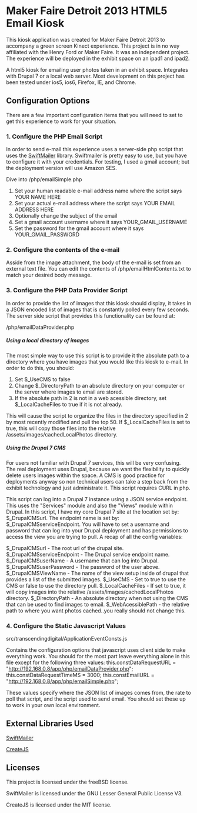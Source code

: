 Maker Faire Detroit 2013 HTML5 Email Kiosk
==============================

This kiosk application was created for Maker Faire Detroit 2013 to accompany a green screen Kinect experience. This project is in no way affiliated with the
Henry Ford or Maker Faire.  It was an independent project. The experience will be deployed in the exhibit space on an ipad1 and ipad2.

A html5 kiosk for emailing user photos taken in an exhibit space. Integrates with Drupal 7 or a local web server. Most development on this project
has been tested under ios5, ios6, Firefox, IE, and Chrome.

Configuration Options
--------------------------------------------------
There are a few important configuration items that you will need to set to get this experience to work for your situation.

### 1. Configure the PHP Email Script
In order to send e-mail this experience uses a server-side php script that uses the [SwiftMailer](http://swiftmailer.org/) library.  Swiftmailer is pretty easy
to use, but you have to configure it with your credentials. For testing, I used a gmail account; but the deployment version will use Amazon SES.

Dive into /php/emailSimple.php
1. Set your human readable e-mail address name where the script says YOUR NAME HERE
2. Set your actual e-mail address where the script says YOUR EMAIL ADDRESS HERE
3. Optionally change the subject of the email
4. Set a gmail account username where it says YOUR_GMAIL_USERNAME
5. Set the password for the gmail account where it says YOUR_GMAIL_PASSWORD

### 2. Configure the contents of the e-mail
Asside from the image attachment, the body of the e-mail is set from an external text file.  You can edit the
contents of /php/emailHtmlContents.txt to match your desired body message.

### 3. Configure the PHP Data Provider Script
In order to provide the list of images that this kiosk should display, it takes in a JSON encoded list of images that
is constantly polled every few seconds.  The server side script that provides this functionality can be found at:

/php/emailDataProvider.php

##### Using a local directory of images
The most simple way to use this script is to provide it the absolute path to a directory where you have images that you
would like this kiosk to e-mail.  In order to do this, you should:

1. Set $_UseCMS to false
2. Change $_DirectoryPath to an absolute directory on your computer or the server where images to email are stored.
3. If the absolute path in 2 is not in a web acessible directory, set $_LocalCacheFiles to true if it is not already.

This will cause the script to organize the files in the directory specified in 2 by most recently modified and pull the top 
50. If $_LocalCacheFiles is set to true, this will copy those files into the relative /assets/images/cachedLocalPhotos directory.

##### Using the Drupal 7 CMS
For users not familiar with Drupal 7 services, this will be very confusing.  The real deployment uses Drupal, because we want the
flexibility to quickly delete users images within the space. A CMS is good practice for deployments anyway so non technical users
can take a step back from the exhibit technology and just administrate it. This script requires CURL in php.

This script can log into a Drupal 7 instance using a JSON service endpoint. This uses the "Services" module and also the "Views" module within Drupal.
In this script, I have my core Drupal 7 site at the location set by: $_DrupalCMSurl.  The endpoint name is set by: $_DrupalCMSserviceEndpoint.
You will have to set a username and password that can log into your Drupal deployment and has permissions to access the view you are trying to pull.
A recap of all the config variables:

$_DrupalCMSurl - The root url of the drupal site.
$_DrupalCMSserviceEndpoint - The Drupal service endpoint name.
$_DrupalCMSuserName - A username that can log into Drupal.
$_DrupalCMSuserPassword - The password of the user above.
$_DrupalCMSViewName - The name of the view setup inside of drupal that provides a list of the submitted images.
$_UseCMS - Set to true to use the CMS or false to use the directory pull.
$_LocalCacheFiles - If set to true, it will copy images into the relative /assets/images/cachedLocalPhotos directory.
$_DirectoryPath - An absolute directory when not using the CMS that can be used to find images to email.
$_WebAcessiblePath - the relative path to where you want photos cached..you really should not change this.

### 4. Configure the Static Javascript Values
src/transcendingdigital/ApplicationEventConsts.js

Contains the configuration options that javascript uses client side to make everything work.  You should for the most part leave
everything alone in this file except for the following three values:
this.constDataRequestURL = "http://192.168.0.8/app/php/emailDataProvider.php";
this.constDataRequestTimeMS = 3000;
this.constEmailURL = "http://192.168.0.8/app/php/emailSimple.php";

These values specify where the JSON list of images comes from, the rate to poll that script, and the script used to send email.  You should set these
up to work in your own local environment.

External Libraries Used
--------------------------------------------------
[SwiftMailer](http://swiftmailer.org/)
	
[CreateJS](http://www.createjs.com/)
	
Licenses
--------------------------------------------------
This project is licensed under the freeBSD license.

SwiftMailer is licensed under the GNU Lesser General Public License V3.

CreateJS is licensed under the MIT license.
